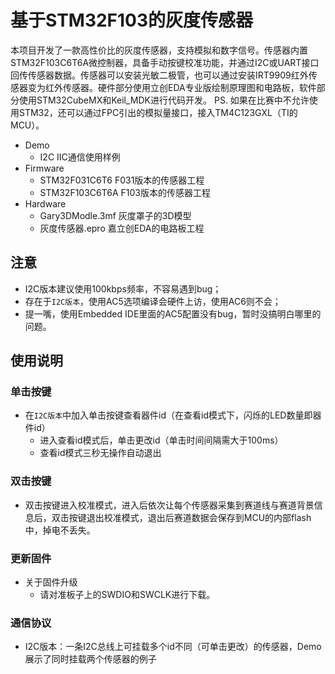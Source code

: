 # 基于STM32F103的灰度传感器
本项目开发了一款高性价比的灰度传感器，支持模拟和数字信号。传感器内置STM32F103C6T6A微控制器，具备手动按键校准功能，并通过I2C或UART接口回传传感器数据。传感器可以安装光敏二极管，也可以通过安装IRT9909红外传感器变为红外传感器。硬件部分使用立创EDA专业版绘制原理图和电路板，软件部分使用STM32CubeMX和Keil_MDK进行代码开发。
PS. 如果在比赛中不允许使用STM32，还可以通过FPC引出的模拟量接口，接入TM4C123GXL（TI的MCU）。
+ Demo
  + I2C  IIC通信使用样例
+ Firmware
  + STM32F031C6T6   F031版本的传感器工程
  + STM32F103C6T6A  F103版本的传感器工程
+ Hardware
  + Gary3DModle.3mf  灰度罩子的3D模型
  + 灰度传感器.epro   嘉立创EDA的电路板工程
## 注意
+ I2C版本建议使用100kbps频率，不容易遇到bug；
+ 存在于`I2C版本`，使用AC5选项编译会硬件上访，使用AC6则不会；
+ 提一嘴，使用Embedded IDE里面的AC5配置没有bug，暂时没搞明白哪里的问题。
## 使用说明
### 单击按键
+ 在`I2C版本`中加入单击按键查看器件id（在查看id模式下，闪烁的LED数量即器件id）
  + 进入查看id模式后，单击更改id（单击时间间隔需大于100ms）
  + 查看id模式三秒无操作自动退出 
### 双击按键
+ 双击按键进入校准模式，进入后依次让每个传感器采集到赛道线与赛道背景信息后，双击按键退出校准模式，退出后赛道数据会保存到MCU的内部flash中，掉电不丢失。
### 更新固件
+ 关于固件升级
  + 请对准板子上的SWDIO和SWCLK进行下载。
### 通信协议
- I2C版本：一条I2C总线上可挂载多个id不同（可单击更改）的传感器，Demo展示了同时挂载两个传感器的例子